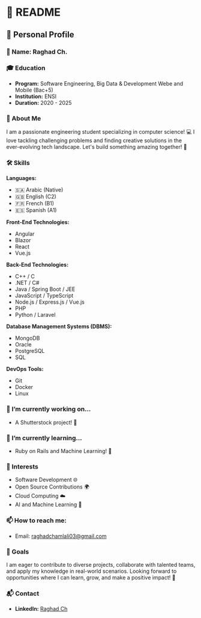 # 🎉 README

## 🌟 Personal Profile

### 👤 Name: Raghad Ch.

### 🎓 Education
- **Program:** Software Engineering, Big Data & Development Webe and Mobile (Bac+5)
- **Institution:** ENSI
- **Duration:** 2020 - 2025

### 🤖 About Me
I am a passionate engineering student specializing in computer science! 💻 I love tackling challenging problems and finding creative solutions in the ever-evolving tech landscape. Let's build something amazing together! 🚀

### 🛠️ Skills
**Languages:**
- 🇸🇦 Arabic (Native)
- 🇬🇧 English (C2)
- 🇫🇷 French (B1)
- 🇪🇸 Spanish (A1)

**Front-End Technologies:**
- Angular
- Blazor
- React
- Vue.js

**Back-End Technologies:**
- C++ / C
- .NET / C#
- Java / Spring Boot / JEE
- JavaScript / TypeScript
- Node.js / Express.js / Vue.js
- PHP
- Python / Laravel

**Database Management Systems (DBMS):**
- MongoDB
- Oracle
- PostgreSQL
- SQL

**DevOps Tools:**
- Git
- Docker
- Linux

### 🔭 I’m currently working on...
- A Shutterstock project! 📸

### 🌱 I’m currently learning...
- Ruby on Rails and Machine Learning! 🤖

### 🌈 Interests
- Software Development 🌐
- Open Source Contributions 🌍
- Cloud Computing ☁️
- AI and Machine Learning 🤖

### 📫 How to reach me:
- Email: [raghadchamlali03@gmail.com](mailto:raghadchamlali03@gmail.com)

### 🚀 Goals
I am eager to contribute to diverse projects, collaborate with talented teams, and apply my knowledge in real-world scenarios. 
Looking forward to opportunities where I can learn, grow, and make a positive impact! 🌟

### 📬 Contact
- **LinkedIn:** [Raghad Ch](https://www.linkedin.com/in/raghad-ch/)
